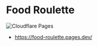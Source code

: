 # Food Roulette

![Cloudflare Pages](https://github.com/Florencea/food-roulette/actions/workflows/build.yml/badge.svg)

- <https://food-roulette.pages.dev/>
